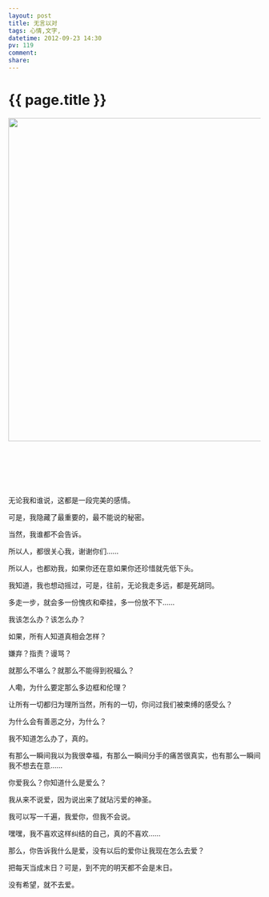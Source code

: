```yaml
---
layout: post
title: 无言以对
tags: 心情,文字,
datetime: 2012-09-23 14:30
pv: 119
comment: 
share: 
---
```


{{ page.title }}
================

 <p><img src="/hi/images/1ad5ad6eddc451da7be0e76eb6fd5266d0163225.jpg"                                 width="640" height="646" /></p><p>&nbsp;</p><p>&nbsp;</p><p>&nbsp;</p><p>无论我和谁说，这都是一段完美的感情。</p><p>可是，我隐藏了最重要的，最不能说的秘密。</p><p>当然，我谁都不会告诉。</p><p>所以人，都很关心我，谢谢你们……</p><p>所以人，也都劝我，如果你还在意如果你还珍惜就先低下头。</p><p>我知道，我也想动摇过，可是，往前，无论我走多远，都是死胡同。</p><p>多走一步，就会多一份愧疚和牵挂，多一份放不下……</p><p>我该怎么办？该怎么办？</p><p>如果，所有人知道真相会怎样？</p><p>嫌弃？指责？谩骂？</p><p>就那么不堪么？就那么不能得到祝福么？</p><p>人嘞，为什么要定那么多边框和伦理？</p><p>让所有一切都归为理所当然，所有的一切，你问过我们被束缚的感受么？</p><p>为什么会有善恶之分，为什么？</p><p>我不知道怎么办了，真的。</p><p>有那么一瞬间我以为我很幸福，有那么一瞬间分手的痛苦很真实，也有那么一瞬间我不想去在意……</p><p>你爱我么？你知道什么是爱么？</p><p>我从来不说爱，因为说出来了就玷污爱的神圣。</p><p>我可以写一千遍，我爱你，但我不会说。</p><p>嘿嘿，我不喜欢这样纠结的自己，真的不喜欢……</p><p>那么，你告诉我什么是爱，没有以后的爱你让我现在怎么去爱？</p><p>把每天当成末日？可是，到不完的明天都不会是末日。</p><p>没有希望，就不去爱。</p> 

